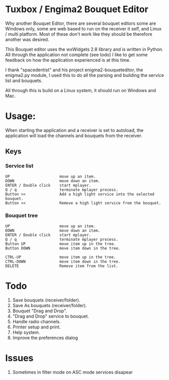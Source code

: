 # Tuxbox / Engima2 Bouquet Editor

Why another Bouquet Editor, there are several bouquet editors some are Windows only, some are web based to run on the receiver it self, 
and Linux / multi platform. Most of these don't work like they should be therefore another was desired. 

This Bouquet editor uses the wxWidgets 2.8 library and is written in Python. All through the application not complete (see todo) 
I like to get some feedback on how the application experienced is at this time. 

I thank "spacedentist" and his project enigma2-bouqueteditor, the enigma2.py module, I used this to do all the parsing and building 
the service list and bouquets. 

All through this is build on a Linux system, it should run on Windows and Mac.  

# Usage:
When starting the application and a receiver is set to autoload, the application will load the channels and bouquets from the receiver.

## Keys
###	Service list
	UP						move up an item.
	DOWN					move down an item.
	ENTER / Double click	start mplayer.
	Q / q					terminate mplayer process.
	Button >>				Add a high light service into the selected bouquet.
	Button <<				Remove a high light service from the bouquet.

### Bouquet tree
	UP						move up an item.
	DOWN					move down an item.
	ENTER / Double click	start mplayer.
	Q / q					terminate mplayer process.
	Button UP				move item up in the tree.
	Button DOWN				move item down in the tree.

	CTRL-UP					move item up in the tree.
	CTRL-DOWN				move item down in the tree.
	DELETE					Remove item from the list.
	

# Todo
1.	Save bouquets (receiver/folder).
2.	Save As bouquets (receiver/folder).
3.	Bouquet "Drag and Drop". 
4.	"Drag and Drop" service to bouquet.
5.	Handle radio channels.
6.	Printer setup and print.
7.  Help system.
8.  Improve the preferences dialog

# Issues
1.	Sometimes in filter mode on ASC mode services disapear
 
